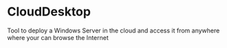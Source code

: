 # CloudDesktop
Tool to deploy a Windows Server in the cloud and access it from anywhere where your can browse the Internet
